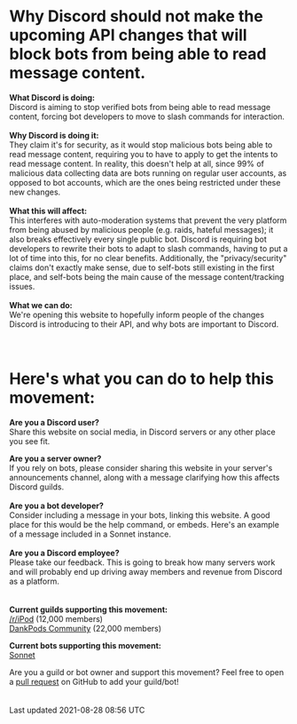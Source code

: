 # Why Discord should not make the upcoming API changes that will block bots from being able to read message content.

**What Discord is doing:**  
Discord is aiming to stop verified bots from being able to read message content, forcing bot developers to move to slash commands for interaction.
<br />
<br />
**Why Discord is doing it:**  
They claim it's for security, as it would stop malicious bots being able to read message content, requiring you to have to apply to get the intents to read message content.
In reality, this doesn't help at all, since 99% of malicious data collecting data are bots running on regular user accounts, as opposed to bot accounts, which are the ones being restricted under these new changes.
<br />
<br />
**What this will affect:**  
This interferes with auto-moderation systems that prevent the very platform from being abused by malicious people (e.g. raids, hateful messages); it also breaks effectively every single public bot. Discord is requiring bot developers to rewrite their bots to adapt to slash commands, having to put a lot of time into this, for no clear benefits. Additionally, the "privacy/security" claims don't exactly make sense, due to self-bots still existing in the first place, and self-bots being the main cause of the message content/tracking issues.
<br />
<br />
**What we can do:**  
We're opening this website to hopefully inform people of the changes Discord is introducing to their API, and why bots are important to Discord.
<br />
<br />
<br />
# Here's what you can do to help this movement:
**Are you a Discord user?**   
Share this website on social media, in Discord servers or any other place you see fit.

**Are you a server owner?**  
If you rely on bots, please consider sharing this website in your server's announcements channel, along with a message clarifying how this affects Discord guilds.
<br />
<br />
**Are you a bot developer?**  
Consider including a message in your bots, linking this website. A good place for this would be the help command, or embeds. Here's an example of a message included in a Sonnet instance.
<br />
<br />
**Are you a Discord employee?**  
Please take our feedback. This is going to break how many servers work and will probably end up driving away members and revenue from Discord as a platform.
<br />
<br />
<br />
**Current guilds supporting this movement:**  
[/r/iPod](https://discord.gg/ipod) (12,000 members)  
[DankPods Community](https://discord.gg/dankpods) (22,000 members)  

**Current bots supporting this movement:**  
[Sonnet](https://sonnet-discord.github.io)  

Are you a guild or bot owner and support this movement? Feel free to open a [pull request](https://github.com/save-discord-bots/save-discord-bots.github.io/pulls) on GitHub to add your guild/bot!
<br />
<br />
<br />
Last updated 2021-08-28 08:56 UTC
